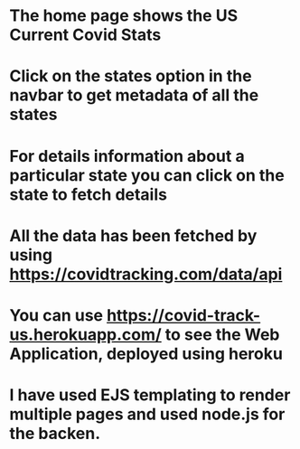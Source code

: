 # The home page shows the US Current Covid Stats

# Click on the states option in the navbar to get metadata of all the states

# For details information about a particular state you can click on the state to fetch details

# All the data has been fetched by using https://covidtracking.com/data/api

# You can use https://covid-track-us.herokuapp.com/ to see the Web Application, deployed using heroku

# I have used EJS templating to render multiple pages and used node.js for the backen.
